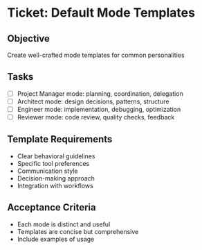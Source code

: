 # Ticket: Default Mode Templates

## Objective
Create well-crafted mode templates for common personalities

## Tasks
- [ ] Project Manager mode: planning, coordination, delegation
- [ ] Architect mode: design decisions, patterns, structure
- [ ] Engineer mode: implementation, debugging, optimization
- [ ] Reviewer mode: code review, quality checks, feedback

## Template Requirements
- Clear behavioral guidelines
- Specific tool preferences
- Communication style
- Decision-making approach
- Integration with workflows

## Acceptance Criteria
- Each mode is distinct and useful
- Templates are concise but comprehensive
- Include examples of usage